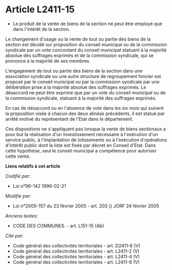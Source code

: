 # Article L2411-15

- Le produit de la vente de biens de la section ne peut être employé que dans l'intérêt de la section.

Le changement d'usage ou la vente de tout ou partie des biens de la section est décidé sur proposition du conseil municipal
ou de la commission syndicale par un vote concordant du conseil municipal statuant à la majorité absolue des suffrages
exprimés et de la commission syndicale, qui se prononce à la majorité de ses membres.

L'engagement de tout ou partie des biens de la section dans une association syndicale ou une autre structure de regroupement
foncier est proposé par le conseil municipal ou par la commission syndicale par une délibération prise à la majorité absolue
des suffrages exprimés. Le désaccord ne peut être exprimé que par un vote du conseil municipal ou de la commission syndicale,
statuant à la majorité des suffrages exprimés.

En cas de désaccord ou en l'absence de vote dans les six mois qui suivent la proposition visée à chacun des deux alinéas
précédents, il est statué par arrêté motivé du représentant de l'Etat dans le département.

Ces dispositions ne s'appliquent pas lorsque la vente de biens sectionaux a pour but la réalisation d'un investissement
nécessaire à l'exécution d'un service public, à l'implantation de lotissements ou à l'exécution d'opérations d'intérêt public
dont la liste est fixée par décret en Conseil d'Etat. Dans cette hypothèse, seul le conseil municipal a compétence pour
autoriser cette vente.

**Liens relatifs à cet article**

_Codifié par_:

  - Loi n°96-142 1996-02-21

_Modifié par_:

  - Loi n°2005-157 du 23 février 2005 - art. 203 () JORF 24 février 2005

_Anciens textes_:

  - CODE DES COMMUNES. - art. L151-15 (Ab)

_Cité par_:

  - Code général des collectivités territoriales - art. D2411-6 (V)
  - Code général des collectivités territoriales - art. L2411-2 (V)
  - Code général des collectivités territoriales - art. L2411-4 (V)
  - Code général des collectivités territoriales - art. L2411-6 (V)
